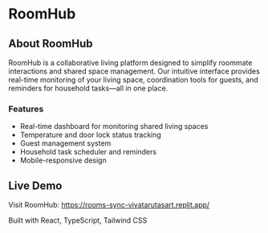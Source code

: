 # RoomHub

## About RoomHub

RoomHub is a collaborative living platform designed to simplify roommate interactions and shared space management. Our intuitive interface provides real-time monitoring of your living space, coordination tools for guests, and reminders for household tasks—all in one place.

### Features

- Real-time dashboard for monitoring shared living spaces
- Temperature and door lock status tracking
- Guest management system
- Household task scheduler and reminders
- Mobile-responsive design

## Live Demo

Visit RoomHub: https://rooms-sync-viyatarutasart.replit.app/

Built with React, TypeScript, Tailwind CSS
